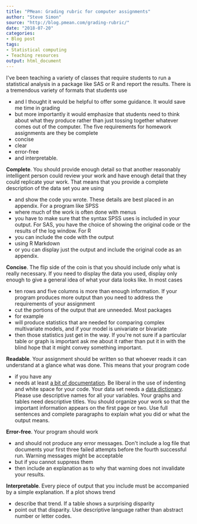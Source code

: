 ```yaml
---
title: "PMean: Grading rubric for computer assignments"
author: "Steve Simon"
source: "http://blog.pmean.com/grading-rubric/"
date: "2018-07-20"
categories:
- Blog post
tags:
- Statistical computing
- Teaching resources
output: html_document
---
```


I've been teaching a variety of classes that require students to run a
statistical analysis in a package like SAS or R and report the results.
There is a tremendous variety of formats that students use
- and I
thought it would be helpful to offer some guidance. It would save me
time in grading
- but more importantly it would emphasize that students
need to think about what they produce rather than just tossing together
whatever comes out of the computer. The five requirements for homework
assignments are they be complete
- concise
- clear
- error-free
- and
interpretable.

<!---More--->

**Complete**. You should provide enough detail so that another
reasonably intelligent person could review your work and have enough
detail that they could replicate your work. That means that you provide
a complete description of the data set you are using
- and show the code
you wrote. These details are best placed in an appendix. For a program
like SPSS
- where much of the work is often done with menus
- you have to
make sure that the syntax SPSS uses is included in your output. For SAS,
you have the choice of showing the original code or the results of the
log window. For R
- you can include the code with the output
- using R
Markdown
- or you can display just the output and include the original
code as an appendix.

**Concise**. The flip side of the coin is that you should include only
what is really necessary. If you need to display the data you used,
display only enough to give a general idea of what your data looks like.
In most cases
- ten rows and five columns is more than enough
information. If your program produces more output than you need to
address the requirements of your assignment
- cut the portions of the
output that are unneeded. Most packages
- for example
- will produce
statistics that are needed for comparing complex multivariate models,
and if your model is univariate or bivariate
- then those statistics just
get in the way. If you're not sure if a particular table or graph is
important ask me about it rather than put it in with the blind hope that
it might convey something important.

**Readable**. Your assignment should be written so that whoever reads it
can understand at a glance what was done. This means that your program
code
- if you have any
- needs at least [a bit of
documentation](../structure-for-documentation/index.html). Be liberal in
the use of indenting and white space for your code. Your data set needs
a [data dictionary](http://dataabinitio.com/?p=454%C2%A0). Please use
descriptive names for all your variables. Your graphs and tables need
descriptive titles. You should organize your work so that the important
information appears on the first page or two. Use full sentences and
complete paragraphs to explain what you did or what the output means.

**Error-free**. Your program should work
- and should not produce any
error messages. Don't include a log file that documents your first three
failed attempts before the fourth successful run. Warning messages might
be acceptable
- but if you cannot suppress them
- then include an
explanation as to why that warning does not invalidate your results.

**Interpretable**. Every piece of output that you include must be
accompanied by a simple explanation. If a plot shows trend
- describe
that trend. If a table shows a surprising disparity
- point out that
disparity. Use descriptive language rather than abstract number or
letter codes.


